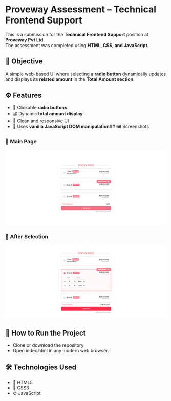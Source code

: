 # Proveway Assessment – Technical Frontend Support
This is a submission for the **Technical Frontend Support** position at **Proveway Pvt Ltd**.  
The assessment was completed using **HTML, CSS, and JavaScript**.

## 📌 Objective

A simple web-based UI where selecting a **radio button** dynamically updates and displays its **related amount** in the **Total Amount section**.



## ⚙️ Features

- 🎯 Clickable **radio buttons**
- 💰 Dynamic **total amount display**
- 🎨 Clean and responsive UI
- 🧠 Uses **vanilla JavaScript DOM manipulation**## 🖼️ Screenshots

### 🔹 Main Page
![Main Page](./Screenshots/main-page.png)

### 🔹 After Selection
![After Selection](./Screenshots/selection.png)
## 🚀 How to Run the Project

- Clone or download the repository
- Open index.html in any modern web browser.

  
## 🛠️ Technologies Used
- 🧱 HTML5
- 🎨 CSS3
- ⚙️ JavaScript
